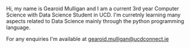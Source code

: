 Hi, my name is Gearoid Mulligan and I am a current 3rd year Computer Science with Data Science Student in UCD. I'm curretnly learning many aspects 
related to Data Science mainly through the python programming language.

For any enquiries I'm available at gearoid.mulligan@ucdconnect.ie


<!---
GearoidMulligan/GearoidMulligan is a ✨ special ✨ repository because its `README.md` (this file) appears on your GitHub profile.
You can click the Preview link to take a look at your changes.
--->
